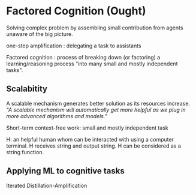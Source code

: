 # Factored Cognition (Ought)
Solving complex problem by assembling small contribution from agents unaware of the big picture.

one-step amplification : delegating a task to assistants

Factored cognition : process of breaking down (or factoring) a learning/reasoning process "into many small and mostly independent tasks".


## Scalabitity
A scalable mechanism generates better solution as its resources increase.
*"A scalable mechanism will automatically get more helpful as we plug in more advanced algorithms and models."*

Short-term context-free work: small and mostly independent task

H: an helpful human whom can be interacted with using a computer terminal. H receives string and output string. H can be considered as a string function.

## Applying ML to cognitive tasks

Iterated Distillation-Amplification
